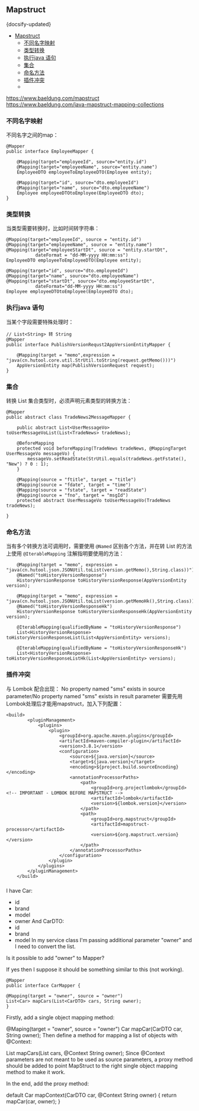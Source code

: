 ## Mapstruct
{docsify-updated}

- [Mapstruct](#mapstruct)
  - [不同名字映射](#不同名字映射)
  - [类型转换](#类型转换)
  - [执行java 语句](#执行java-语句)
  - [集合](#集合)
  - [命名方法](#命名方法)
  - [插件冲突](#插件冲突)
  - [](#)

https://www.baeldung.com/mapstruct  
https://www.baeldung.com/java-mapstruct-mapping-collections

### 不同名字映射
不同名字之间的map：
```
@Mapper
public interface EmployeeMapper {
    
    @Mapping(target="employeeId", source="entity.id")
    @Mapping(target="employeeName", source="entity.name")
    EmployeeDTO employeeToEmployeeDTO(Employee entity);

    @Mapping(target="id", source="dto.employeeId")
    @Mapping(target="name", source="dto.employeeName")
    Employee employeeDTOtoEmployee(EmployeeDTO dto);
}
```

### 类型转换
当类型需要转换时，比如时间转字符串：
```
@Mapping(target="employeeId", source = "entity.id")
@Mapping(target="employeeName", source = "entity.name")
@Mapping(target="employeeStartDt", source = "entity.startDt",
           dateFormat = "dd-MM-yyyy HH:mm:ss")
EmployeeDTO employeeToEmployeeDTO(Employee entity);

@Mapping(target="id", source="dto.employeeId")
@Mapping(target="name", source="dto.employeeName")
@Mapping(target="startDt", source="dto.employeeStartDt",
           dateFormat="dd-MM-yyyy HH:mm:ss")
Employee employeeDTOtoEmployee(EmployeeDTO dto);
```

### 执行java 语句
当某个字段需要特殊处理时：
```
// List<String> 转 String
@Mapper
public interface PublishVersionRequst2AppVersionEntityMapper {

    @Mapping(target = "memo",expression = "java(cn.hutool.core.util.StrUtil.toString(request.getMemo()))")
    AppVersionEntity map(PublishVersionRequest request);
}
```

### 集合
转换 List 集合类型时，必须声明元素类型的转换方法：
```
@Mapper
public abstract class TradeNews2MessageMapper {

    public abstract List<UserMessageVo> toUserMessageVoList(List<TradeNews> tradeNews);

    @BeforeMapping
    protected void beforeMapping(TradeNews tradeNews, @MappingTarget UserMessageVo messageVo) {
        messageVo.setReadState(StrUtil.equals(tradeNews.getFstate(), "New") ? 0 : 1);
    }

    @Mapping(source = "ftitle", target = "title")
    @Mapping(source = "fdate", target = "time")
    @Mapping(source = "fstate", target = "readState")
    @Mapping(source = "fno", target = "msgId")
    protected abstract UserMessageVo toUserMessageVo(TradeNews tradeNews);

}
```

### 命名方法
当有多个转换方法可调用时，需要使用 `@Named` 区别各个方法，并在转 List 的方法上使用 `@IterableMapping` 注解指明要使用的方法：
```
    @Mapping(target = "memo", expression = "java(cn.hutool.json.JSONUtil.toList(version.getMemo(),String.class))")
    @Named("toHistoryVersionResponse")
    HistoryVersionResponse toHistoryVersionResponse(AppVersionEntity version);

    @Mapping(target = "memo", expression = "java(cn.hutool.json.JSONUtil.toList(version.getMemoHk(),String.class))")
    @Named("toHistoryVersionResponseHk")
    HistoryVersionResponse toHistoryVersionResponseHk(AppVersionEntity version);

    @IterableMapping(qualifiedByName = "toHistoryVersionResponse")
    List<HistoryVersionResponse> toHistoryVersionResponseList(List<AppVersionEntity> versions);

    @IterableMapping(qualifiedByName = "toHistoryVersionResponseHk")
    List<HistoryVersionResponse> toHistoryVersionResponseListHk(List<AppVersionEntity> versions);
```


### 插件冲突
与 Lombok 配合出现：
No property named "sms" exists in source parameter/No property named "sms" exists in result parameter
需要先用Lombok处理后才能用mapstruct，加入下列配置：
```
<build>
        <pluginManagement>
            <plugins>
                <plugin>
                    <groupId>org.apache.maven.plugins</groupId>
                    <artifactId>maven-compiler-plugin</artifactId>
                    <version>3.8.1</version>
                    <configuration>
                        <source>${java.version}</source>
                        <target>${java.version}</target>
                        <encoding>${project.build.sourceEncoding}</encoding>
                        <annotationProcessorPaths>
                            <path>
                                <groupId>org.projectlombok</groupId> <!-- IMPORTANT - LOMBOK BEFORE MAPSTRUCT -->
                                <artifactId>lombok</artifactId>
                                <version>${lombok.version}</version>
                            </path>
                            <path>
                                <groupId>org.mapstruct</groupId>
                                <artifactId>mapstruct-processor</artifactId>
                                <version>${org.mapstruct.version}</version>
                            </path>
                        </annotationProcessorPaths>
                    </configuration>
                </plugin>
            </plugins>
        </pluginManagement>
    </build>
```


### 
I have Car:
+ id
+ brand
+ model
+ owner
And CarDTO:
+ id
+ brand
+ model
In my service class I'm passing additional parameter "owner" and I need to convert the list.

Is it possible to add "owner" to Mapper?

If yes then I suppose it should be something similar to this (not working).
```
@Mapper
public interface CarMapper {

@Mapping(target = "owner", source = "owner")
List<Car> mapCars(List<CarDTO> cars, String owner);
}
```

Firstly, add a single object mapping method:

@Maping(target = "owner", source = "owner")
Car mapCar(CarDTO car, String owner);
Then define a method for mapping a list of objects with @Context:

List<Car> mapCars(List<CarDTO> cars, @Context String owner);
Since @Context parameters are not meant to be used as source parameters, a proxy method should be added to point MapStruct to the right single object mapping method to make it work.

In the end, add the proxy method:

default Car mapContext(CarDTO car, @Context String owner) {
    return mapCar(car, owner);
}